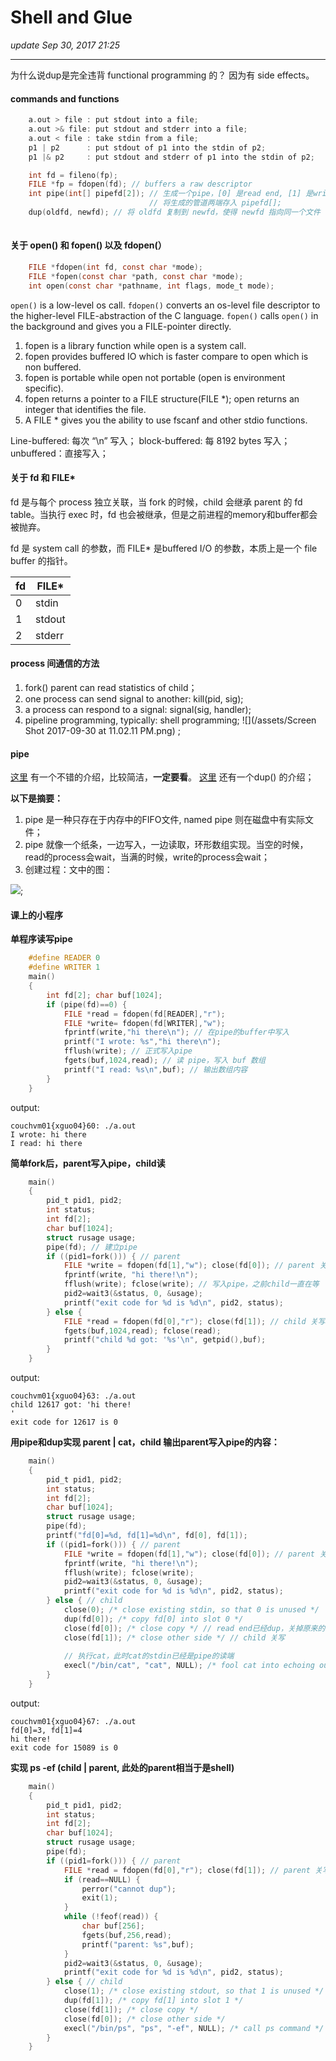 # Shell and Glue
_update Sep 30, 2017  21:25_

---
为什么说dup是完全违背 functional programming 的？ 因为有 side effects。
#### commands and functions
```c
    a.out > file : put stdout into a file;
    a.out >& file: put stdout and stderr into a file;
    a.out < file : take stdin from a file;
    p1 | p2      : put stdout of p1 into the stdin of p2;
    p1 |& p2     : put stdout and stderr of p1 into the stdin of p2;

    int fd = fileno(fp);
    FILE *fp = fdopen(fd); // buffers a raw descriptor
    int pipe(int[] pipefd[2]); // 生成一个pipe，[0] 是read end, [1] 是write end, 相当于
                               // 将生成的管道两端存入 pipefd[]; 
    dup(oldfd, newfd); // 将 oldfd 复制到 newfd，使得 newfd 指向同一个文件
    
```

#### 关于 open() 和 fopen() 以及 fdopen(）
```c
    FILE *fdopen(int fd, const char *mode);
    FILE *fopen(const char *path, const char *mode);
    int open(const char *pathname, int flags, mode_t mode);
```

`open()` is a low-level os call. `fdopen()` converts an os-level file descriptor to the higher-level FILE-abstraction of the C language. `fopen()` calls `open()` in the background and gives you a FILE-pointer directly.

1) fopen is a library function while open is a system call.
2) fopen provides buffered IO which is faster compare to open which is non buffered.
3) fopen is portable while open not portable (open is environment specific).
4) fopen returns a pointer to a FILE structure(FILE *); open returns an integer that identifies the file.
5) A FILE * gives you the ability to use fscanf and other stdio functions.

Line-buffered: 每次 “\n” 写入；
block-buffered: 每 8192 bytes 写入；
unbuffered：直接写入；

#### 关于 fd 和 FILE*
fd 是与每个 process 独立关联，当 fork 的时候，child 会继承 parent 的 fd table。当执行 exec 时，fd 也会被继承，但是之前进程的memory和buffer都会被抛弃。

fd 是 system call 的参数，而 FILE* 是buffered I/O 的参数，本质上是一个 file buffer 的指针。

|fd   | FILE*  | 
| --- | ------ |
|0    | stdin  |
|1    | stdout |
|2    | stderr |

#### process 间通信的方法
1.  fork() parent can read statistics of child；
2.  one process can send signal to another: kill(pid, sig);
3.  a process can respond to a signal: signal(sig, handler);
4.  pipeline programming, typically: shell programming;
![](/assets/Screen Shot 2017-09-30 at 11.02.11 PM.png) ;

#### pipe
[这里](https://segmentfault.com/a/1190000009528245) 有一个不错的介绍，比较简洁，**一定要看**。
[这里](http://blog.csdn.net/shanshanpt/article/details/39049579) 还有一个dup() 的介绍；

**以下是摘要：**  

1.  pipe 是一种只存在于内存中的FIFO文件, named pipe 则在磁盘中有实际文件；
2.  pipe 就像一个纸条，一边写入，一边读取，环形数组实现。当空的时候，read的process会wait，当满的时候，write的process会wait；
3.  创建过程：文中的图：  

![](https://sfault-image.b0.upaiyun.com/169/623/1696232898-59241c2eb4c67);


#### 课上的小程序
**单程序读写pipe**
```c
    #define READER 0
    #define WRITER 1
    main()
    {
        int fd[2]; char buf[1024];
        if (pipe(fd)==0) {
        	FILE *read = fdopen(fd[READER],"r");
        	FILE *write= fdopen(fd[WRITER],"w");
        	fprintf(write,"hi there\n"); // 在pipe的buffer中写入
        	printf("I wrote: %s","hi there\n");
        	fflush(write); // 正式写入pipe
        	fgets(buf,1024,read); // 读 pipe，写入 buf 数组
        	printf("I read: %s\n",buf); // 输出数组内容
        }
    } 
```
output:
```
couchvm01{xguo04}60: ./a.out
I wrote: hi there
I read: hi there
```

**简单fork后，parent写入pipe，child读**
```c
    main()
    {
        pid_t pid1, pid2;
        int status;
        int fd[2];
        char buf[1024];
        struct rusage usage;
        pipe(fd); // 建立pipe
        if ((pid1=fork())) { // parent
        	FILE *write = fdopen(fd[1],"w"); close(fd[0]); // parent 关读开写
        	fprintf(write, "hi there!\n");
        	fflush(write); fclose(write); // 写入pipe，之前child一直在等
        	pid2=wait3(&status, 0, &usage);
            printf("exit code for %d is %d\n", pid2, status);
        } else {
        	FILE *read = fdopen(fd[0],"r"); close(fd[1]); // child 关写开读
        	fgets(buf,1024,read); fclose(read);
        	printf("child %d got: '%s'\n", getpid(),buf);
        }
    }
```
output:
```
couchvm01{xguo04}63: ./a.out
child 12617 got: 'hi there!
'
exit code for 12617 is 0
```

**用pipe和dup实现 parent | cat，child 输出parent写入pipe的内容：**
```c
    main()
    { 
        pid_t pid1, pid2; 
        int status; 
        int fd[2]; 
        char buf[1024]; 
        struct rusage usage; 
        pipe(fd); 
        printf("fd[0]=%d, fd[1]=%d\n", fd[0], fd[1]); 
        if ((pid1=fork())) { // parent
        	FILE *write = fdopen(fd[1],"w"); close(fd[0]); // parent 关读
        	fprintf(write, "hi there!\n"); 
        	fflush(write); fclose(write); 
        	pid2=wait3(&status, 0, &usage); 
            printf("exit code for %d is %d\n", pid2, status); 
        } else { // child
            close(0); /* close existing stdin, so that 0 is unused */ 
        	dup(fd[0]); /* copy fd[0] into slot 0 */ 
        	close(fd[0]); /* close copy */ // read end已经dup，关掉原来的
        	close(fd[1]); /* close other side */ // child 关写
    
            // 执行cat，此时cat的stdin已经是pipe的读端
            execl("/bin/cat", "cat", NULL); /* fool cat into echoing our input */ 
        } 
    } 
```
output:
```
couchvm01{xguo04}67: ./a.out
fd[0]=3, fd[1]=4
hi there!
exit code for 15089 is 0
```

**实现 ps -ef (child | parent, 此处的parent相当于是shell)**
```c
    main()
    {
        pid_t pid1, pid2;
        int status;
        int fd[2];
        char buf[1024];
        struct rusage usage;
        pipe(fd);
        if ((pid1=fork())) { // parent
        	FILE *read = fdopen(fd[0],"r"); close(fd[1]); // parent 关写
        	if (read==NULL) {
        	    perror("cannot dup");
        	    exit(1);
        	}
        	while (!feof(read)) {
        	    char buf[256];
        	    fgets(buf,256,read);
    	        printf("parent: %s",buf);
        	}
        	pid2=wait3(&status, 0, &usage);
            printf("exit code for %d is %d\n", pid2, status);
        } else { // child
            close(1); /* close existing stdout, so that 1 is unused */
            dup(fd[1]); /* copy fd[1] into slot 1 */
    	    close(fd[1]); /* close copy */
            close(fd[0]); /* close other side */
            execl("/bin/ps", "ps", "-ef", NULL); /* call ps command */
        }
    }
```





